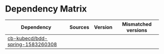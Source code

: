 # Dependency Matrix

Dependency | Sources | Version | Mismatched versions
---------- | ------- | ------- | -------------------
[cb-kubecd/bdd-spring-1583260308](https://github.com/cb-kubecd/bdd-spring-1583260308.git) |  | []() | 

